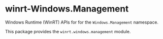 <!-- warning: Please don't edit this file. It was automatically generated. -->

# winrt-Windows.Management

Windows Runtime (WinRT) APIs for for the `Windows.Management` namespace.

This package provides the `winrt.windows.management` module.
